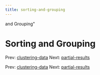 ```yaml
---
title: sorting-and-grouping
---
```


and Grouping"

# Sorting and Grouping

Prev: [clustering-data](clustering-data.md) Next:
[partial-results](partial-results.md)

Prev: [clustering-data](clustering-data.md) Next:
[partial-results](partial-results.md)
